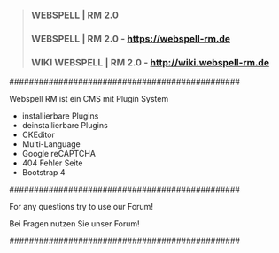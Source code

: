 >											  
>### WEBSPELL | RM 2.0
>						   
>### WEBSPELL | RM 2.0 - https://webspell-rm.de
>
>### WIKI WEBSPELL | RM 2.0 - http://wiki.webspell-rm.de
>

###############################################

Webspell RM ist ein CMS mit Plugin System

- installierbare Plugins
- deinstallierbare Plugins
- CKEditor
- Multi-Language
- Google reCAPTCHA
- 404 Fehler Seite
- Bootstrap 4

###############################################

For any questions try to use our Forum!

Bei Fragen nutzen Sie unser Forum!

###############################################

